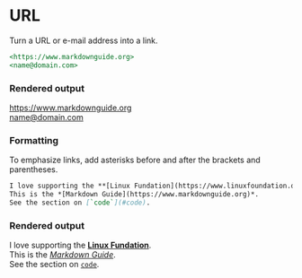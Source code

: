 # URL

Turn a URL or e-mail address into a link.
```md
<https://www.markdownguide.org>
<name@domain.com>
```

### Rendered output

<https://www.markdownguide.org><br>
<name@domain.com>

### Formatting

To emphasize links, add asterisks before and after the brackets and parentheses.
```md
I love supporting the **[Linux Fundation](https://www.linuxfoundation.org/)**.
This is the *[Markdown Guide](https://www.markdownguide.org)*.
See the section on [`code`](#code).
```

### Rendered output

I love supporting the
**[Linux Fundation](https://www.linuxfoundation.org/)**.<br>
This is the *[Markdown Guide](https://www.markdownguide.org)*.<br>
See the section on [`code`](#code).
